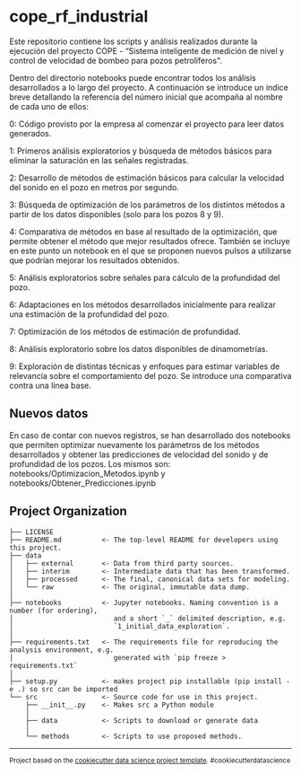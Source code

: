 cope_rf_industrial
==============================

Este repositorio contiene los scripts y análisis realizados durante la ejecución del proyecto COPE - “Sistema inteligente de medición de nivel y control de velocidad de bombeo para pozos petrolíferos".

Dentro del directorio notebooks puede encontrar todos los análisis desarrollados a lo largo del proyecto. A continuación se introduce un índice breve detallando la referencia del número inicial que acompaña al nombre de cada uno de ellos:

0: Código provisto por la empresa al comenzar el proyecto para leer datos generados.

1: Primeros análisis exploratorios y búsqueda de métodos básicos para eliminar la saturación en las señales registradas.

2: Desarrollo de métodos de estimación básicos para calcular la velocidad del sonido en el pozo en metros por segundo.

3: Búsqueda de optimización de los parámetros de los distintos métodos a partir de los datos disponibles (solo para los pozos 8 y 9).

4: Comparativa de métodos en base al resultado de la optimización, que permite obtener el método que mejor resultados ofrece. También se incluye en este punto un notebook en el que se proponen nuevos pulsos a utilizarse que podrían mejorar los resultados obtenidos.

5: Análisis exploratorios sobre señales para cálculo de la profundidad del pozo.

6: Adaptaciones en los métodos desarrollados inicialmente para realizar una estimación de la profundidad del pozo.

7: Optimización de los métodos de estimación de profundidad.

8: Análisis exploratorio sobre los datos disponibles de dinamometrías.

9: Exploración de distintas técnicas y enfoques para estimar variables de relevancia sobre el comportamiento del pozo. Se introduce una comparativa contra una línea base.

Nuevos datos
------------

En caso de contar con nuevos registros, se han desarrollado dos notebooks que permiten optimizar nuevamente los parámetros de los métodos desarrollados y obtener las predicciones de velocidad del sonido y de profundidad de los pozos. Los mismos son: notebooks/Optimizacion_Metodos.ipynb y notebooks/Obtener_Predicciones.ipynb



Project Organization
------------

    ├── LICENSE
    ├── README.md          <- The top-level README for developers using this project.
    ├── data
    │   ├── external       <- Data from third party sources.
    │   ├── interim        <- Intermediate data that has been transformed.
    │   ├── processed      <- The final, canonical data sets for modeling.
    │   └── raw            <- The original, immutable data dump.
    │
    ├── notebooks          <- Jupyter notebooks. Naming convention is a number (for ordering),
    │                         and a short `_` delimited description, e.g.
    │                         `1_initial_data_exploration`.
    │
    ├── requirements.txt   <- The requirements file for reproducing the analysis environment, e.g.
    │                         generated with `pip freeze > requirements.txt`
    │
    ├── setup.py           <- makes project pip installable (pip install -e .) so src can be imported
    └── src                <- Source code for use in this project.
        ├── __init__.py    <- Makes src a Python module
        │
        ├── data           <- Scripts to download or generate data
        │
        └── methods        <- Scripts to use proposed methods.

--------

<p><small>Project based on the <a target="_blank" href="https://drivendata.github.io/cookiecutter-data-science/">cookiecutter data science project template</a>. #cookiecutterdatascience</small></p>
